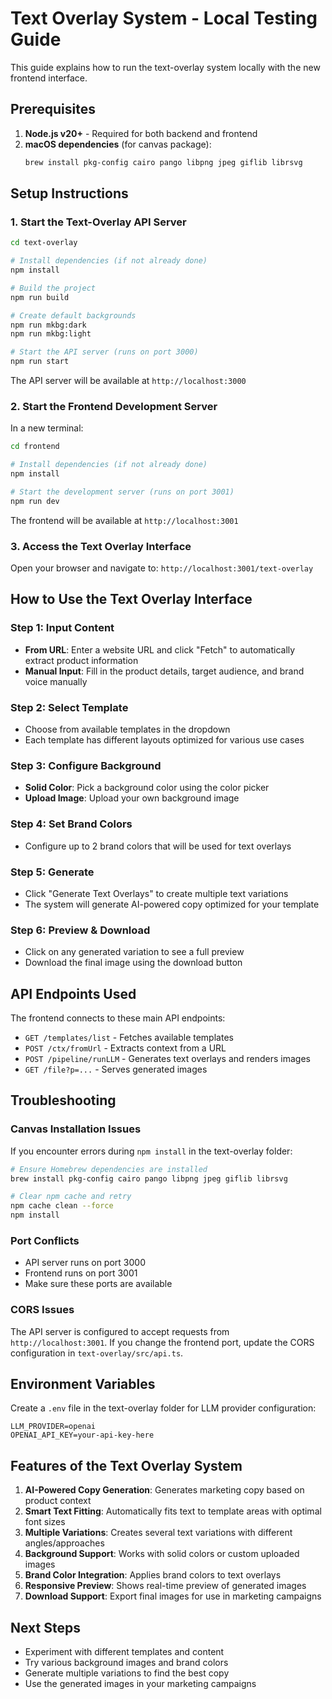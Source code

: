 # Text Overlay System - Local Testing Guide

This guide explains how to run the text-overlay system locally with the new frontend interface.

## Prerequisites

1. **Node.js v20+** - Required for both backend and frontend
2. **macOS dependencies** (for canvas package):
   ```bash
   brew install pkg-config cairo pango libpng jpeg giflib librsvg
   ```

## Setup Instructions

### 1. Start the Text-Overlay API Server

```bash
cd text-overlay

# Install dependencies (if not already done)
npm install

# Build the project
npm run build

# Create default backgrounds
npm run mkbg:dark
npm run mkbg:light

# Start the API server (runs on port 3000)
npm run start
```

The API server will be available at `http://localhost:3000`

### 2. Start the Frontend Development Server

In a new terminal:

```bash
cd frontend

# Install dependencies (if not already done)
npm install

# Start the development server (runs on port 3001)
npm run dev
```

The frontend will be available at `http://localhost:3001`

### 3. Access the Text Overlay Interface

Open your browser and navigate to: `http://localhost:3001/text-overlay`

## How to Use the Text Overlay Interface

### Step 1: Input Content
- **From URL**: Enter a website URL and click "Fetch" to automatically extract product information
- **Manual Input**: Fill in the product details, target audience, and brand voice manually

### Step 2: Select Template
- Choose from available templates in the dropdown
- Each template has different layouts optimized for various use cases

### Step 3: Configure Background
- **Solid Color**: Pick a background color using the color picker
- **Upload Image**: Upload your own background image

### Step 4: Set Brand Colors
- Configure up to 2 brand colors that will be used for text overlays

### Step 5: Generate
- Click "Generate Text Overlays" to create multiple text variations
- The system will generate AI-powered copy optimized for your template

### Step 6: Preview & Download
- Click on any generated variation to see a full preview
- Download the final image using the download button

## API Endpoints Used

The frontend connects to these main API endpoints:

- `GET /templates/list` - Fetches available templates
- `POST /ctx/fromUrl` - Extracts context from a URL
- `POST /pipeline/runLLM` - Generates text overlays and renders images
- `GET /file?p=...` - Serves generated images

## Troubleshooting

### Canvas Installation Issues
If you encounter errors during `npm install` in the text-overlay folder:
```bash
# Ensure Homebrew dependencies are installed
brew install pkg-config cairo pango libpng jpeg giflib librsvg

# Clear npm cache and retry
npm cache clean --force
npm install
```

### Port Conflicts
- API server runs on port 3000
- Frontend runs on port 3001
- Make sure these ports are available

### CORS Issues
The API server is configured to accept requests from `http://localhost:3001`. If you change the frontend port, update the CORS configuration in `text-overlay/src/api.ts`.

## Environment Variables

Create a `.env` file in the text-overlay folder for LLM provider configuration:
```
LLM_PROVIDER=openai
OPENAI_API_KEY=your-api-key-here
```

## Features of the Text Overlay System

1. **AI-Powered Copy Generation**: Generates marketing copy based on product context
2. **Smart Text Fitting**: Automatically fits text to template areas with optimal font sizes
3. **Multiple Variations**: Creates several text variations with different angles/approaches
4. **Background Support**: Works with solid colors or custom uploaded images
5. **Brand Color Integration**: Applies brand colors to text overlays
6. **Responsive Preview**: Shows real-time preview of generated images
7. **Download Support**: Export final images for use in marketing campaigns

## Next Steps

- Experiment with different templates and content
- Try various background images and brand colors
- Generate multiple variations to find the best copy
- Use the generated images in your marketing campaigns
